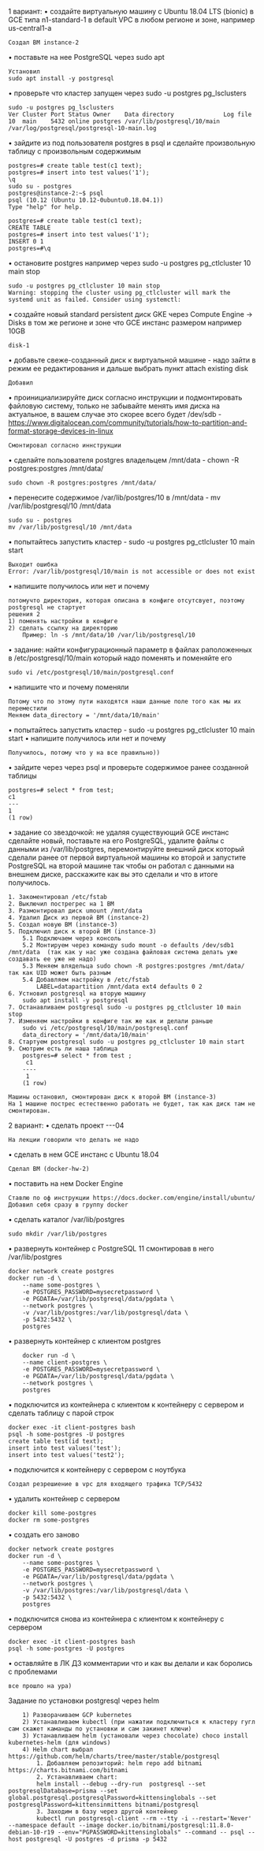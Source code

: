 1 вариант:
• создайте виртуальную машину c Ubuntu 18.04 LTS (bionic) в GCE типа n1-standard-1 в default VPC в любом регионе и зоне, например us-central1-a

    Создал ВМ instance-2

• поставьте на нее PostgreSQL через sudo apt

    Установил 
    sudo apt install -y postgresql

• проверьте что кластер запущен через sudo -u postgres pg_lsclusters

    sudo -u postgres pg_lsclusters
    Ver Cluster Port Status Owner    Data directory              Log file
    10  main    5432 online postgres /var/lib/postgresql/10/main /var/log/postgresql/postgresql-10-main.log

• зайдите из под пользователя postgres в psql и сделайте произвольную таблицу с произвольным содержимым

    postgres=# create table test(c1 text);
    postgres=# insert into test values('1');
    \q
    sudo su - postgres
    postgres@instance-2:~$ psql
    psql (10.12 (Ubuntu 10.12-0ubuntu0.18.04.1))
    Type "help" for help.

    postgres=# create table test(c1 text);
    CREATE TABLE
    postgres=# insert into test values('1');
    INSERT 0 1
    postgres=#\q

• остановите postgres например через sudo -u postgres pg_ctlcluster 10 main stop

    sudo -u postgres pg_ctlcluster 10 main stop
    Warning: stopping the cluster using pg_ctlcluster will mark the systemd unit as failed. Consider using systemctl:

• создайте новый standard persistent диск GKE через Compute Engine -> Disks в том же регионе и зоне что GCE инстанс размером например 10GB

    disk-1

• добавьте свеже-созданный диск к виртуальной машине - надо зайти в режим ее редактирования и дальше выбрать пункт attach existing disk

    Добавил

• проинициализируйте диск согласно инструкции и подмонтировать файловую систему, только не забывайте менять имя диска на актуальное, в вашем случае это скорее всего будет /dev/sdb - https://www.digitalocean.com/community/tutorials/how-to-partition-and-format-storage-devices-in-linux

    Смонтировал согласно иннструкции

• сделайте пользователя postgres владельцем /mnt/data - chown -R postgres:postgres /mnt/data/

    sudo chown -R postgres:postgres /mnt/data/

• перенесите содержимое /var/lib/postgres/10 в /mnt/data - mv /var/lib/postgresql/10 /mnt/data

    sudo su - postgres
    mv /var/lib/postgresql/10 /mnt/data

• попытайтесь запустить кластер - sudo -u postgres pg_ctlcluster 10 main start

    Выходит ошибка
    Error: /var/lib/postgresql/10/main is not accessible or does not exist

• напишите получилось или нет и почему

    потомучто директория, которая описана в конфиге отсутсвует, поэтому postgresql не стартует
    решения 2 
    1) поменять настройки в конфиге
    2) сделать ссылку на директорию 
        Пример: ln -s /mnt/data/10 /var/lib/postgresql/10

• задание: найти конфигурационный параметр в файлах раположенных в /etc/postgresql/10/main который надо поменять и поменяйте его

    sudo vi /etc/postgresql/10/main/postgresql.conf

• напишите что и почему поменяли

    Потому что по этому пути находятся наши данные поле того как мы их переместили
    Меняем data_directory = '/mnt/data/10/main'

• попытайтесь запустить кластер - sudo -u postgres pg_ctlcluster 10 main start
• напишите получилось или нет и почему

    Получилось, потому что у на все правильно))

• зайдите через через psql и проверьте содержимое ранее созданной таблицы

    postgres=# select * from test;
    c1
    ---
    1
    (1 row)

• задание со звездочкой: не удаляя существующий GCE инстанс сделайте новый, поставьте на его PostgreSQL, удалите файлы с данными из /var/lib/postgres, перемонтируйте внешний диск который сделали ранее от первой виртуальной машины ко второй и запустите PostgreSQL на второй машине так чтобы он работал с данными на внешнем диске, расскажите как вы это сделали и что в итоге получилось.

    1. Закоментировал /etc/fstab
    2. Выключил пострегрес на 1 ВМ
    3. Размонтировал диск umount /mnt/data
    4. Удалил Диск из первой ВМ (instance-2)
    5. Создал новую ВМ (instance-3)
    5. Подключил диск к второй ВМ (instance-3)
        5.1 Подключаем через консоль
        5.2 Монтируем через команду sudo mount -o defaults /dev/sdb1 /mnt/data  (так как у нас уже создана файловая система делать уже создавать ее уже не надо)
        5.3 Меняем влядельца sudo chown -R postgres:postgres /mnt/data/ так как UID может быть разным
        5.4 Добавляем настройку в /etc/fstab 
            LABEL=datapartition /mnt/data ext4 defaults 0 2
    6. Устновил postgresql на вторую машину 
        sudo apt install -y postgresql
    7. Останавливаем postgresql sudo -u postgres pg_ctlcluster 10 main stop
    7. Изменяем настройки в конфиге так же как и делали раньше 
        sudo vi /etc/postgresql/10/main/postgresql.conf
        data_directory = '/mnt/data/10/main'
    8. Стартуем postgresql sudo -u postgres pg_ctlcluster 10 main start
    9. Смотрим есть ли наша таблица 
        postgres=# select * from test ;
         c1
        ----
         1
        (1 row)

    Машины остановил, смонтирован диск к второй ВМ (instance-3)
    На 1 машине пострес естественно работать не будет, так как диск там не смонтирован.


2 вариант:
• сделать проект <firstname>-<lastname>-<yyyymmdd>-04

    На лекции говорили что делать не надо

• сделать в нем GCE инстанс с Ubuntu 18.04

    Сделал ВМ (docker-hw-2)

• поставить на нем Docker Engine

    Ставлю по оф инструкции https://docs.docker.com/engine/install/ubuntu/
    Добавил себя сразу в группу docker

• сделать каталог /var/lib/postgres

    sudo mkdir /var/lib/postgres

• развернуть контейнер с PostgreSQL 11 смонтировав в него /var/lib/postgres

    docker network create postgres
    docker run -d \
        --name some-postgres \
        -e POSTGRES_PASSWORD=mysecretpassword \
        -e PGDATA=/var/lib/postgresql/data/pgdata \
        --network postgres \
        -v /var/lib/postgres:/var/lib/postgresql/data \
        -p 5432:5432 \
        postgres

• развернуть контейнер с клиентом postgres

        docker run -d \
        --name client-postgres \
        -e POSTGRES_PASSWORD=mysecretpassword \
        -e PGDATA=/var/lib/postgresql/data/pgdata \
        --network postgres \
        postgres

• подключится из контейнера с клиентом к контейнеру с сервером и сделать таблицу с парой строк
    
    docker exec -it client-postgres bash
    psql -h some-postgres -U postgres
    create table test(id text);
    insert into test values('test');
    insert into test values('test2');

• подключится к контейнеру с сервером с ноутбука
    
    Создал резрешиение в vpc для входящего трафика TCP/5432

• удалить контейнер с сервером

    docker kill some-postgres
    docker rm some-postgres

• создать его заново

    docker network create postgres
    docker run -d \
        --name some-postgres \
        -e POSTGRES_PASSWORD=mysecretpassword \
        -e PGDATA=/var/lib/postgresql/data/pgdata \
        --network postgres \
        -v /var/lib/postgres:/var/lib/postgresql/data \
        -p 5432:5432 \
        postgres

• подключится снова из контейнера с клиентом к контейнеру с сервером

    docker exec -it client-postgres bash
    psql -h some-postgres -U postgres

• оставляйте в ЛК ДЗ комментарии что и как вы делали и как боролись с проблемами

    все прошло на ура)

Задание по установки postgresql через helm
     
        1) Разворачиваем GCP kubernetes
        2) Устанавливаем kubectl (при нажатии подключиться к кластеру гугл сам скажет каманды по установки и сам закинет ключи)
        3) Устанавливаем helm (установали через chocolate) choco install kubernetes-helm (для windows)
        4) Helm chart выбрал https://github.com/helm/charts/tree/master/stable/postgresql
            1. Добавляем репозиторий: helm repo add bitnami https://charts.bitnami.com/bitnami
            2. Устанавливаем chart: 
            helm install --debug --dry-run  postgresql --set postgresqlDatabase=prisma --set global.postgresql.postgresqlPassword=kittensinglobals --set postgresqlPassword=kittensinmittens bitnami/postgresql
            3. Заходим в базу через другой контейнер
            kubectl run postgresql-client --rm --tty -i --restart='Never' --namespace default --image docker.io/bitnami/postgresql:11.8.0-debian-10-r19 --env="PGPASSWORD=kittensinglobals" --command -- psql --host postgresql -U postgres -d prisma -p 5432
